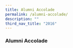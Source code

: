 ```yaml
---
title: Alumni Accolade
permalink: /alumni-accolade/
description: ""
third_nav_title: "2016"
---
```






### Alumni Accolade